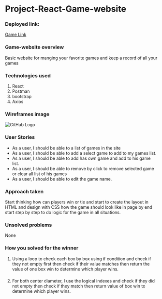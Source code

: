 # Project-React-Game-website




### Deployed link:
[Game Link](https://moh1415.github.io/Tic-Tac-Toe-project/)

### Game-website overview
Basic website for manging your favorite games and keep a record of all your games
### Technologies used



1. React
2. Postman
3. bootstrap
4. Axios


### Wireframes image
![GitHub Logo](/images/20200204_140956.jpg)

### User Stories
* As a user, I should be able to a list of games in the site
* As a user, I should be able to add a select game to add to my games list.
* As a user, I should be able to add has own game and add to his game list.
* As a user, I should  be able to remove by click to remove selected game or clear all list of his games
* As a user, I should be able to edit the game name.

### Approach taken
Start thinking how can players win or tie and start to create the layout in HTML and design with CSS how the game should look like in page by end start step by step to do logic for the game in all situations.

### Unsolved problems
None


### How you solved for the winner
1. Using a loop to check each box by box using if condition and check if they not empty first then check if their value matches then return the value of one box win to determine which player wins.
###
2. For both center diameter, I use the logical indexes and check if they did not empty then check if they match then return value of box win to determine which player wins.





